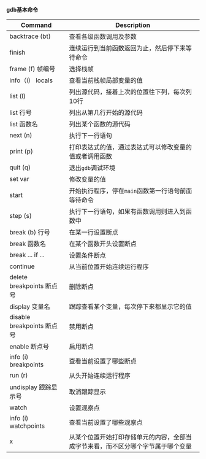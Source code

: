 **gdb基本命令**

| Command     | Description |
| ----------- | ----------- |
| backtrace (bt)      | 查看各级函数调用及参数      |
| finish | 连续运行到当前函数返回为止，然后停下来等待命令        |
|frame (f) 帧编号|选择栈帧|
|info（i） locals|查看当前栈帧局部变量的值|
|list (l)|列出源代码，接着上次的位置往下列，每次列10行|
|list 行号|列出从第几行开始的源代码|
|list 函数名|列出某个函数的源代码|
|next (n)|执行下一行语句|
|print (p)|打印表达式的值，通过表达式可以修改变量的值或者调用函数|
|quit (q)|退出`gdb`调试环境|
|set var|修改变量的值|
|start|开始执行程序，停在`main`函数第一行语句前面等待命令|
|step (s)|执行下一行语句，如果有函数调用则进入到函数中|
|break (b) 行号|在某一行设置断点|
|break 函数名|在某个函数开头设置断点|
|break ... if ...|设置条件断点|
|continue|从当前位置开始连续运行程序|
|delete breakpoints 断点号|删除断点|
|display 变量名|跟踪查看某个变量，每次停下来都显示它的值|
|disable breakpoints 断点号|禁用断点|
|enable 断点号|启用断点|
|info (i) breakpoints|查看当前设置了哪些断点|
|run (r)|从头开始连续运行程序|
|undisplay 跟踪显示号|取消跟踪显示|
|watch|设置观察点|
|info (i) watchpoints|查看当前设置了哪些观察点|
|x|从某个位置开始打印存储单元的内容，全部当成字节来看，而不区分哪个字节属于哪个变量|